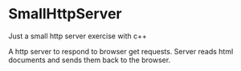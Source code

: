 # SmallHttpServer
Just a small http server exercise with c++ 


A http server to respond to browser get requests. Server reads html documents and sends them back to the browser.
